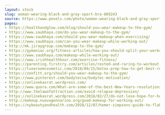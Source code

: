 ```yaml
---
layout: stock
slug: woman-wearing-black-and-gray-sport-bra-869243
source: https://www.pexels.com/photo/woman-wearing-black-and-gray-sport-bra-869243/
pages:
- https://healthandglow.com/blog/should-you-wear-makeup-to-the-gym/
- https://www.saubhaya.com/do-you-wear-makeup-to-the-gym/
- https://www.saubhaya.com/should-you-wear-makeup-when-exercising/
- https://www.saubhaya.com/can-you-wear-makeup-while-working-out/
- http://mk.jiraygroup.com/makeup-to-the-gym/
- https://gymaniac.org/fitness-articles/how-you-should-split-your-workout-days/
- https://www.saubhaya.com/makeup-while-working-out/
- https://www.irishhealthhour.com/exercise-fitness/
- https://parenting.firstcry.com/articles/rested-and-raring-to-workout-after-a-day-off/
- https://luxeroomcosmetic.com/2018/09/15/botox-prep-how-to-get-best-results/
- https://zenfitt.org/should-you-wear-makeup-to-the-gym/
- https://www.pinterest.com/bodytecsa/bodytec-motivation/
- https://onlinekasrat.wordpress.com/
- https://www.quora.com/What-are-some-of-the-best-New-Years-resolutions
- http://www.thelawofattraction.com/avoid-relapse-depression/
- https://onlinekasrat.wordpress.com/2018/02/27/do-not-lose-hope-for-healthy-lifestyle-after-a-certain-age-kasrat/
- http://makeup.nuovogennarino.org/good-makeup-for-working-out/
- https://nybeautyandhealth.com/2018/12/07/homer-simpsons-guide-to-flabby-arms/
---
```

